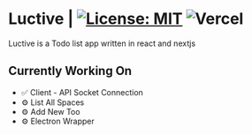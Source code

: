 # Luctive | [![License: MIT](https://img.shields.io/badge/License-MIT-yellow.svg)](https://opensource.org/licenses/MIT) ![Vercel](https://vercelbadge.vercel.app/api/jostimian/luctive)

Luctive is a Todo list app written in react and nextjs


## Currently Working On
- ✅ Client - API Socket Connection
- ⚙ List All Spaces
- ⚙ Add New Too
- ⚙ Electron Wrapper
